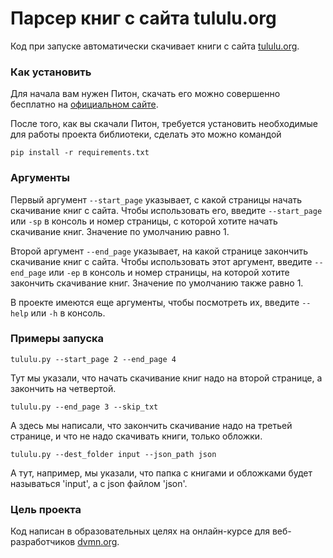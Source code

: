 # Парсер книг с сайта tululu.org
Код при запуске автоматически скачивает книги с сайта [tululu.org](http://tululu.org/).
### Как установить
Для начала вам нужен Питон, скачать его можно совершенно бесплатно на [официальном сайте](https://www.python.org/).

После того, как вы скачали Питон, требуется установить необходимые для работы проекта библиотеки, сделать это можно командой 
```
pip install -r requirements.txt
```
### Аргументы
Первый аргумент `--start_page` указывает, с какой страницы начать скачивание книг с сайта. Чтобы использовать его, введите `--start_page` или `-sp` в консоль и номер страницы, с которой хотите начать скачивание книг. Значение по умолчанию равно 1.

Второй аргумент `--end_page` указывает, на какой странице закончить скачивание книг с сайта. Чтобы использовать этот аргумент, введите `--end_page` или `-ep` в консоль и номер страницы, на которой хотите закончить скачивание книг. Значение по умолчанию также равно 1.

В проекте имеются еще аргументы, чтобы посмотреть их, введите `--help` или `-h` в консоль.
### Примеры запуска
```
tululu.py --start_page 2 --end_page 4
```
Тут мы указали, что начать скачивание книг надо на второй странице, а закончить на четвертой.
```
tululu.py --end_page 3 --skip_txt
```
А здесь мы написали, что закончить скачивание надо на третьей странице, и что не надо скачивать книги, только обложки.
```
tululu.py --dest_folder input --json_path json
```
А тут, например, мы указали, что папка с книгами и обложками будет называться 'input', а с json файлом 'json'.
### Цель проекта
Код написан в образовательных целях на онлайн-курсе для веб-разработчиков [dvmn.org](https://dvmn.org/).

